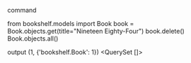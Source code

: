 
command

from bookshelf.models import Book
book = Book.objects.get(title="Nineteen Eighty-Four")
book.delete()
Book.objects.all()

output
(1, {'bookshelf.Book': 1})
<QuerySet []>

